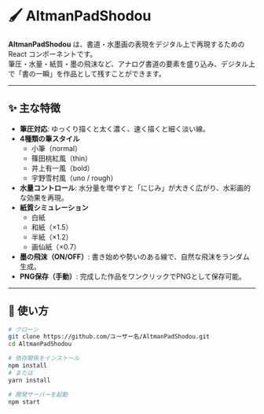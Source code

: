 # 🖌 AltmanPadShodou

**AltmanPadShodou** は、書道・水墨画の表現をデジタル上で再現するための React コンポーネントです。  
筆圧・水量・紙質・墨の飛沫など、アナログ書道の要素を盛り込み、デジタル上で「書の一瞬」を作品として残すことができます。

---

## ✨ 主な特徴
- **筆圧対応**: ゆっくり描くと太く濃く、速く描くと細く淡い線。
- **4種類の筆スタイル**  
  - 小筆（normal）  
  - 篠田桃紅風（thin）  
  - 井上有一風（bold）  
  - 宇野雪村風（uno / rough）  
- **水量コントロール**: 水分量を増やすと「にじみ」が大きく広がり、水彩画的な効果を再現。
- **紙質シミュレーション**  
  - 白紙  
  - 和紙（×1.5）  
  - 半紙（×1.2）  
  - 画仙紙（×0.7）  
- **墨の飛沫（ON/OFF）**: 書き始めや勢いのある線で、自然な飛沫をランダム生成。
- **PNG保存（手動）**: 完成した作品をワンクリックでPNGとして保存可能。

---

## 🚀 使い方
```bash
# クローン
git clone https://github.com/ユーザー名/AltmanPadShodou.git
cd AltmanPadShodou

# 依存関係をインストール
npm install
# または
yarn install

# 開発サーバーを起動
npm start
